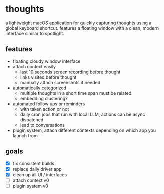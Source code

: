 # thoughts

a lightweight macOS application for quickly capturing thoughts using a global keyboard shortcut. features a floating window with a clean, modern interface similar to spotlight.

## features

- floating cloudy window interface
- attach context easily
  - last 10 seconds screen recording before thought
  - links visited before thought
  - manually attach screenshots if needed
- automatically categorized
  - multiple thoughts in a short time span must be related
  - embedding clustering?
- automated follow ups or reminders
  - with taken action or not
  - daily cron jobs that run with local LLM, actions can be async dispatched
  - lead to conversations
- plugin system, attach different contexts depending on which app you launch from

## goals

- [x] fix consistent builds
- [x] replace daily driver app
- [x] clean up all UI / interfaces
- [ ] attach context v0
- [ ] plugin system v0

